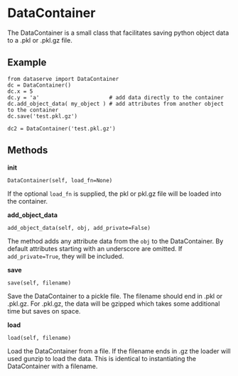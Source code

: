 # DataContainer

The DataContainer is a small class that facilitates saving python object data to a .pkl or .pkl.gz file.

## Example

```
from dataserve import DataContainer
dc = DataContainer()
dc.x = 5
dc.y = 'a'                      # add data directly to the container
dc.add_object_data( my_object ) # add attributes from another object to the container
dc.save('test.pkl.gz')

dc2 = DataContainer('test.pkl.gz')
```

## Methods
**init**
```
DataContainer(self, load_fn=None)
```
If the optional `load_fn` is supplied, the pkl or pkl.gz file will be loaded into the container.

**add_object_data**
```
add_object_data(self, obj, add_private=False)
```
The method adds any attribute data from the `obj` to the DataContainer.  By default attributes starting with an underscore are omitted.  If `add_private=True`, they will be included.

**save**
```
save(self, filename)
```
Save the DataContainer to a pickle file.  The filename should end in .pkl or .pkl.gz.  For .pkl.gz, the data will be gzipped which takes some additional time but saves on space.

**load**
```
load(self, filename)
```
Load the DataContainer from a file.  If the filename ends in .gz the loader will used gunzip to load the data.  This is identical to instantiating the DataContainer with a filename.
